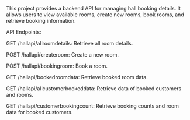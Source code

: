 This project provides a backend API for managing hall booking details. It allows users to view available rooms, create new rooms, book rooms, and retrieve booking information.

API Endpoints:

GET /hallapi/allroomdetails: Retrieve all room details.

POST /hallapi/createroom: Create a new room.

POST /hallapi/bookingroom: Book a room.

GET /hallapi/bookedroomdata: Retrieve booked room data.

GET /hallapi/allcustomerbookeddata: Retrieve data of booked customers and rooms.

GET /hallapi/customerbookingcount: Retrieve booking counts and room data for booked customers.


